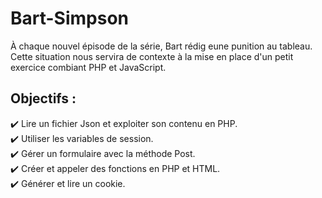 # Bart-Simpson
À chaque nouvel épisode de la série, Bart rédig eune punition au tableau.  
Cette situation nous servira de contexte à la mise en place d'un petit exercice combiant PHP et JavaScript.
## Objectifs :
:heavy_check_mark: Lire un fichier Json et exploiter son contenu en PHP.  
:heavy_check_mark: Utiliser les variables de session.  
:heavy_check_mark: Gérer un formulaire avec la méthode Post.  
:heavy_check_mark: Créer et appeler des fonctions en PHP et HTML.   
:heavy_check_mark: Générer et lire un cookie.  
